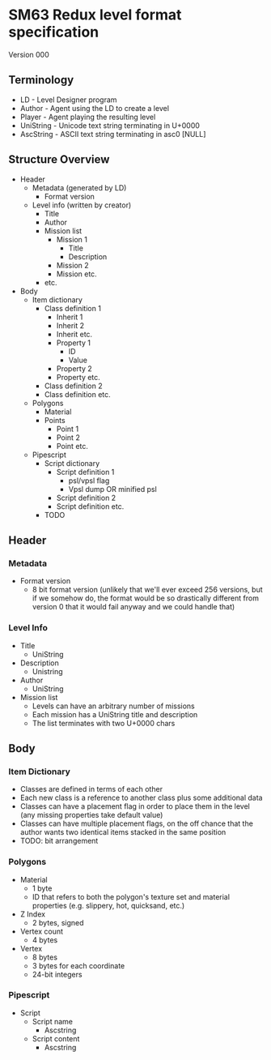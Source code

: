 # SM63 Redux level format specification

Version 000

## Terminology
- LD - Level Designer program
- Author - Agent using the LD to create a level
- Player - Agent playing the resulting level
- UniString - Unicode text string terminating in U+0000
- AscString - ASCII text string terminating in asc0 [NULL]

## Structure Overview
- Header
	+ Metadata (generated by LD)
		* Format version
	+ Level info (written by creator)
		* Title
		* Author
		* Mission list
			- Mission 1
				+ Title
				+ Description
			- Mission 2
			- Mission etc.
		* etc.
- Body
	+ Item dictionary
		* Class definition 1
			- Inherit 1
			- Inherit 2
			- Inherit etc.
			- Property 1
				+ ID
				+ Value
			- Property 2
			- Property etc.
		* Class definition 2
		* Class definition etc.
	+ Polygons
		* Material
		* Points
			- Point 1
			- Point 2
			- Point etc.
	+ Pipescript
		* Script dictionary
			- Script definition 1
				+ psl/vpsl flag
				+ Vpsl dump OR minified psl
			- Script definition 2
			- Script definition etc.
		* TODO

## Header

### Metadata
- Format version
	+ 8 bit format version (unlikely that we'll ever exceed 256 versions, but if we somehow do, the format would be so drastically different from version 0 that it would fail anyway and we could handle that)

### Level Info
- Title
	+ UniString
- Description
	+ Unistring
- Author
	+ UniString
- Mission list
	+ Levels can have an arbitrary number of missions
	+ Each mission has a UniString title and description
	+ The list terminates with two U+0000 chars

## Body

### Item Dictionary
- Classes are defined in terms of each other
- Each new class is a reference to another class plus some additional data
- Classes can have a placement flag in order to place them in the level (any missing properties take default value)
- Classes can have multiple placement flags, on the off chance that the author wants two identical items stacked in the same position
- TODO: bit arrangement

### Polygons
- Material
	+ 1 byte
	+ ID that refers to both the polygon's texture set and material properties (e.g. slippery, hot, quicksand, etc.)
- Z Index
	+ 2 bytes, signed
- Vertex count
	+ 4 bytes
- Vertex
	+ 8 bytes
	+ 3 bytes for each coordinate
	+ 24-bit integers
	
### Pipescript
- Script
	+ Script name
		* Ascstring
	+ Script content
		* Ascstring